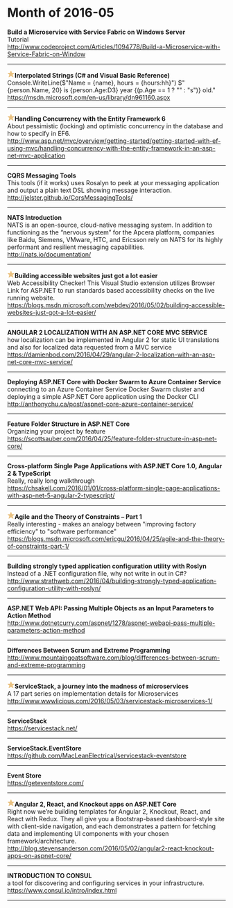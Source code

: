 # Month of 2016-05
__Build a Microservice with Service Fabric on Windows Server__  
Tutorial  
<http://www.codeproject.com/Articles/1094778/Build-a-Microservice-with-Service-Fabric-on-Window>  
***
__![star](./tags/star.png)Interpolated Strings (C# and Visual Basic Reference)__  
Console.WriteLine($"Name = {name}, hours = {hours:hh}")	$"{person.Name, 20} is {person.Age:D3} year {(p.Age == 1 ? "" : "s")} old."  
<https://msdn.microsoft.com/en-us/library/dn961160.aspx>  
***
__![star](./tags/star.png)Handling Concurrency with the Entity Framework 6__  
About pessimistic (locking) and optimistic concurrency in the database and how to specify in EF6.  
<http://www.asp.net/mvc/overview/getting-started/getting-started-with-ef-using-mvc/handling-concurrency-with-the-entity-framework-in-an-asp-net-mvc-application>  
***
__CQRS Messaging Tools__  
This tools (if it works) uses Rosalyn to peek at your messaging application and output a plain text DSL showing message interaction.  
<http://jelster.github.io/CqrsMessagingTools/>  
***
__NATS Introduction__  
NATS is an open-source, cloud-native messaging system. In addition to functioning as the “nervous system” for the Apcera platform, companies like Baidu, Siemens, VMware, HTC, and Ericsson rely on NATS for its highly performant and resilient messaging capabilities.  
<http://nats.io/documentation/>  
***
__![star](./tags/star.png)Building accessible websites just got a lot easier__  
Web Accessibility Checker! This Visual Studio extension utilizes Browser Link for ASP.NET to run standards based accessibility checks on the live running website.  
<https://blogs.msdn.microsoft.com/webdev/2016/05/02/building-accessible-websites-just-got-a-lot-easier/>  
***
__ANGULAR 2 LOCALIZATION WITH AN ASP.NET CORE MVC SERVICE__  
how localization can be implemented in Angular 2 for static UI translations and also for localized data requested from a MVC service  
<https://damienbod.com/2016/04/29/angular-2-localization-with-an-asp-net-core-mvc-service/>  
***
__Deploying ASP.NET Core with Docker Swarm to Azure Container Service__  
connecting to an Azure Container Service Docker Swarm cluster and deploying a simple ASP.NET Core application using the Docker CLI  
<http://anthonychu.ca/post/aspnet-core-azure-container-service/>  
***
__Feature Folder Structure in ASP.NET Core__  
Organizing your project by feature  
<https://scottsauber.com/2016/04/25/feature-folder-structure-in-asp-net-core/>  
***
__Cross-platform Single Page Applications with ASP.NET Core 1.0, Angular 2 & TypeScript__  
Really, really long walkthrough  
<https://chsakell.com/2016/01/01/cross-platform-single-page-applications-with-asp-net-5-angular-2-typescript/>  
***
__![star](./tags/star.png)Agile and the Theory of Constraints – Part 1__  
Really interesting - makes an analogy between "improving factory efficiency" to "software performance"  
<https://blogs.msdn.microsoft.com/ericgu/2016/04/25/agile-and-the-theory-of-constraints-part-1/>  
***
__Building strongly typed application configuration utility with Roslyn__  
Instead of a .NET configuration file, why not write in out in C#?  
<http://www.strathweb.com/2016/04/building-strongly-typed-application-configuration-utility-with-roslyn/>  
***
__ASP.NET Web API: Passing Multiple Objects as an Input Parameters to Action Method__  
<http://www.dotnetcurry.com/aspnet/1278/aspnet-webapi-pass-multiple-parameters-action-method>  
***
__Differences Between Scrum and Extreme Programming__  
<http://www.mountaingoatsoftware.com/blog/differences-between-scrum-and-extreme-programming>  
***
__![star](./tags/star.png)ServiceStack, a journey into the madness of microservices__  
A 17 part series on implementation details for Microservices  
<http://www.wwwlicious.com/2016/05/03/servicestack-microservices-1/>  
***
__ServiceStack__  
<https://servicestack.net/>  
***
__ServiceStack.EventStore__  
<https://github.com/MacLeanElectrical/servicestack-eventstore>  
***
__Event Store__  
<https://geteventstore.com/>  
***
__![star](./tags/star.png)Angular 2, React, and Knockout apps on ASP.NET Core__  
Right now we’re building templates for Angular 2, Knockout, React, and React with Redux. They all give you a Bootstrap-based dashboard-style site with client-side navigation, and each demonstrates a pattern for fetching data and implementing UI components with your chosen framework/architecture.  
<http://blog.stevensanderson.com/2016/05/02/angular2-react-knockout-apps-on-aspnet-core/>  
***
__INTRODUCTION TO CONSUL__  
a tool for discovering and configuring services in your infrastructure.  
<https://www.consul.io/intro/index.html>  
***

